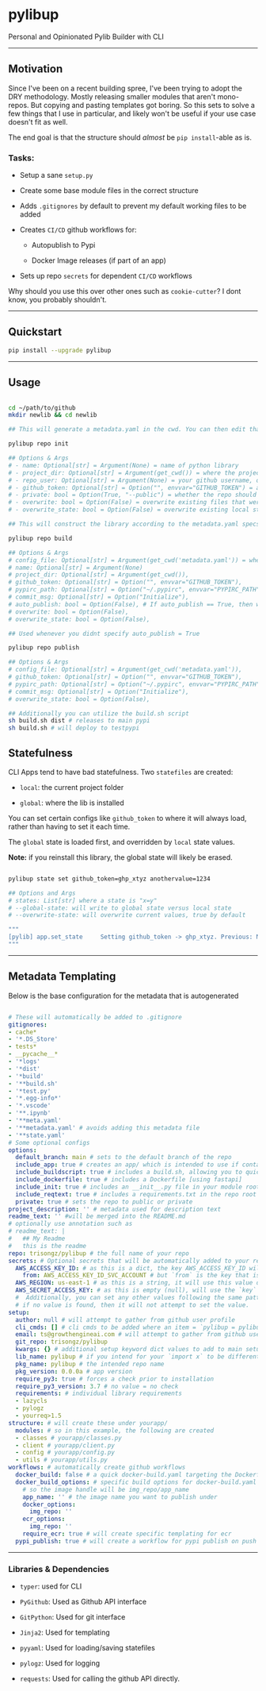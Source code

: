 # pylibup
 Personal and Opinionated Pylib Builder with CLI

---
## Motivation

Since I've been on a recent building spree, I've been trying to adopt the DRY methodology. Mostly releasing smaller modules that aren't mono-repos. But copying and pasting templates got boring. So this sets to solve a few things that I use in particular, and likely won't be useful if your use case doesn't fit as well.

The end goal is that the structure should _almost_ be `pip install`-able as is.

### Tasks:

- Setup a sane `setup.py`

- Create some base module files in the correct structure

- Adds `.gitignores` by default to prevent my default working files to be added

- Creates `CI/CD` github workflows for:
    
    - Autopublish to Pypi

    - Docker Image releases (if part of an app)

- Sets up repo `secrets` for dependent `CI/CD` workflows



Why should you use this over other ones such as `cookie-cutter`? I dont know, you probably shouldn't.

---

## Quickstart

```bash
pip install --upgrade pylibup
```

---

## Usage

```bash

cd ~/path/to/github
mkdir newlib && cd newlib

## This will generate a metadata.yaml in the cwd. You can then edit that file.

pylibup repo init

## Options & Args
# - name: Optional[str] = Argument(None) = name of python library
# - project_dir: Optional[str] = Argument(get_cwd()) = where the project should go
# - repo_user: Optional[str] = Argument(None) = your github username, or optionally, an org repo
# - github_token: Optional[str] = Option("", envvar="GITHUB_TOKEN") = auth token for github
# - private: bool = Option(True, "--public") = whether the repo should be published publicly, private by default.
# - overwrite: bool = Option(False) = overwrite existing files that were created
# - overwrite_state: bool = Option(False) = overwrite existing local state

## This will construct the library according to the metadata.yaml specs

pylibup repo build

## Options & Args
# config_file: Optional[str] = Argument(get_cwd('metadata.yaml')) = where your metadata.yaml should be located
# name: Optional[str] = Argument(None) 
# project_dir: Optional[str] = Argument(get_cwd()),
# github_token: Optional[str] = Option("", envvar="GITHUB_TOKEN"),
# pypirc_path: Optional[str] = Option("~/.pypirc", envvar="PYPIRC_PATH"),
# commit_msg: Optional[str] = Option("Initialize"),
# auto_publish: bool = Option(False), # If auto_publish == True, then will automatically push to github
# overwrite: bool = Option(False),
# overwrite_state: bool = Option(False),

## Used whenever you didnt specify auto_publish = True

pylibup repo publish

## Options & Args
# config_file: Optional[str] = Argument(get_cwd('metadata.yaml')),
# github_token: Optional[str] = Option("", envvar="GITHUB_TOKEN"), 
# pypirc_path: Optional[str] = Option("~/.pypirc", envvar="PYPIRC_PATH"),
# commit_msg: Optional[str] = Option("Initialize"),
# overwrite_state: bool = Option(False),

## Additionally you can utilize the build.sh script
sh build.sh dist # releases to main pypi
sh build.sh # will deploy to testpypi


```

## Statefulness

CLI Apps tend to have bad statefulness. Two `statefiles` are created:

- `local`: the current project folder 

- `global`: where the lib is installed

You can set certain configs like `github_token` to where it will always load, rather than having to set it each time.

The `global` state is loaded first, and overridden by `local` state values.

**Note:** if you reinstall this library, the global state will likely be erased.

```bash

pylibup state set github_token=ghp_xtyz anothervalue=1234

## Options and Args
# states: List[str] where a state is "x=y"
# --global-state: will write to global state versus local state
# --overwrite-state: will overwrite current values, true by default

"""
[pylib] app.set_state     Setting github_token -> ghp_xtyz. Previous: None
"""

```

---

## Metadata Templating

Below is the base configuration for the metadata that is autogenerated

```yaml

# These will automatically be added to .gitignore
gitignores:
- cache*
- '*.DS_Store'
- tests*
- __pycache__*
- '*logs'
- '*dist'
- '*build'
- '**build.sh'
- '*test.py'
- '*.egg-info*'
- '*.vscode'
- '**.ipynb'
- '**meta.yaml'
- '**metadata.yaml' # avoids adding this metadata file 
- '**state.yaml'
# Some optional configs
options:
  default_branch: main # sets to the default branch of the repo
  include_app: true # creates an app/ which is intended to use if containerizing
  include_buildscript: true # includes a build.sh, allowing you to quickly publish to pypi
  include_dockerfile: true # includes a Dockerfile [using fastapi]
  include_init: true # includes an __init__.py file in your module root that adds all the modules
  include_reqtext: true # includes a requirements.txt in the repo root
  private: true # sets the repo to public or private
project_description: '' # metadata used for description text
readme_text: '' #will be merged into the README.md
# optionally use annotation such as
# readme_text: |
#   ## My Readme
#   this is the readme 
repo: trisongz/pylibup # the full name of your repo 
secrets: # Optional secrets that will be automatically added to your repo.
  AWS_ACCESS_KEY_ID: # as this is a dict, the key AWS_ACCESS_KEY_ID will be set as the secret key
    from: AWS_ACCESS_KEY_ID_SVC_ACCOUNT # but `from` is the key that is used to get env value
  AWS_REGION: us-east-1 # as this is a string, it will use this value directly.
  AWS_SECRET_ACCESS_KEY: # as this is empty (null), will use the `key` to get the env value
  #  Additionally, you can set any other values following the same pattern as above.
  # if no value is found, then it will not attempt to set the value.
setup:
  author: null # will attempt to gather from github user profile
  cli_cmds: [] # cli cmds to be added where an item = `pylibup = pylibup.cli:baseCli`
  email: ts@growthengineai.com # will attempt to gather from github user profile
  git_repo: trisongz/pylibup 
  kwargs: {} # additional setup keyword dict values to add to main setup function
  lib_name: pylibup # if you intend for your `import x` to be different than the repo name
  pkg_name: pylibup # the intended repo name
  pkg_version: 0.0.0a # app version
  require_py3: true # forces a check prior to installation
  require_py3_version: 3.7 # no value = no check
  requirements: # individual library requirements
  - lazycls
  - pylogz
  - yourreq>1.5
structure: # will create these under yourapp/
  modules: # so in this example, the following are created
  - classes # yourapp/classes.py
  - client # yourapp/client.py
  - config # yourapp/config.py
  - utils # yourapp/utils.py
workflows: # automatically create github workflows
  docker_build: false # a quick docker-build.yaml targeting the Dockerfile when new pushes are made
  docker_build_options: # specific build options for docker-build.yaml
    # so the image handle will be img_repo/app_name
    app_name: '' # the image name you want to publish under
    docker_options: 
      img_repo: '' 
    ecr_options:
      img_repo: ''
    require_ecr: true # will create specific templating for ecr
  pypi_publish: true # will create a workflow for pypi publish on push of setup.py and releases. Will also attempt to set PYPI_API_TOKEN if pypi_path is found to enable automagic.

```

---

### Libraries & Dependencies

- `typer`: used for CLI

- `PyGithub`: Used as Github API interface

- `GitPython`: Used for git interface

- `Jinja2`: Used for templating

- `pyyaml`: Used for loading/saving statefiles

- `pylogz`: Used for logging

- `requests`: Used for calling the github API directly.

